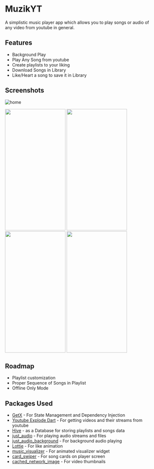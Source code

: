
# MuzikYT
A simplistic music player app which allows you to play songs or audio of any video from youtube in general.



## Features

- Background Play
- Play Any Song from youtube
- Create playlists to your liking
- Download Songs in Library
- Like/Heart a song to save it in Library


## Screenshots

![home](https://user-images.githubusercontent.com/83054299/200131729-4330d75f-8766-49cb-b0ed-4993645e9294.png)

<img src="./Muzik-YT App\muzik/screenshots/library.png" width="200" height="400" />
<img src="./Muzik-YT App\muzik/screenshots/player.png" width="200" height="400" />
<img src="./Muzik-YT App\muzik/screenshots/search.png" width="200" height="400" />
<img src="./Muzik-YT App\muzik/screenshots/download.png" width="200" height="400" />


## Roadmap

- Playlist customization
- Proper Sequence of Songs in Playlist
- Offline Only Mode


## Packages Used

 - [GetX](https://pub.dev/packages/get) - For State Management and Dependency Injection
 - [Youtube Explode Dart](https://pub.dev/packages/youtube_explode_dart) - For getting videos and their streams from youtube
 - [Hive](https://pub.dev/packages/hive) - as a Database for storing playlists and songs data
 - [just_audio](https://pub.dev/packages/just_audio) - For playing audio streams and files
 - [just_audio_background](https://pub.dev/packages/just_audio_background) - For background audio playing
 - [Lottie](https://pub.dev/packages/lottie) - For like animation
 - [music_visualizer](https://pub.dev/packages/music_visualizer) - For animated visualizer widget
 - [card_swiper](https://pub.dev/packages/card_swiper) - For song cards on player screen
 - [cached_network_image](https://pub.dev/packages/card_swiper) - For video thumbnails

